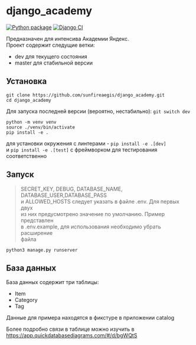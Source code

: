 # django_academy
[![Python package](https://github.com/fedya-eremin/django_academy/actions/workflows/python-package.yml/badge.svg)](https://github.com/fedya-eremin/django_academy/actions/workflows/python-package.yml)
[![Django CI](https://github.com/fedya-eremin/django_academy/actions/workflows/django.yml/badge.svg)](https://github.com/fedya-eremin/django_academy/actions/workflows/django.yml)

Предназначен для интенсива Академии Яндекс.\
Проект содержит следущие ветки:
- dev для текущего состояния
- master для стабильной версии
## Установка
```
git clone https://github.com/sunfireaegis/django_academy.git
cd django_academy
```
Для запуска последней версии (вероятно, нестабильно):
```git switch dev```
```
python -m venv venv
source ./venv/bin/activate
pip install -e .
```

для установки окружения с линтерами - ```pip install -e .[dev]``` \
и ```pip install -e .[test]``` с фреймворком для тестирования соответственно

## Запуск
> SECRET_KEY, DEBUG, DATABASE_NAME, DATABASE_USER,DATABASE_PASS \
и ALLOWED_HOSTS следует указать в файле .env. Для первых двух \
из них предусмотрено значение по умолчанию. Пример представлен \
в .env.example, для использования необходимо убрать расширение \
файла
```
python3 manage.py runserver
``` 

## База данных
База данных содержит три таблицы:
- Item
- Category
- Tag

Данные для примера находятся в фикстуре в приложении catalog

Более подробно связи в таблице можно изучить в https://app.quickdatabasediagrams.com/#/d/bgWQtS
